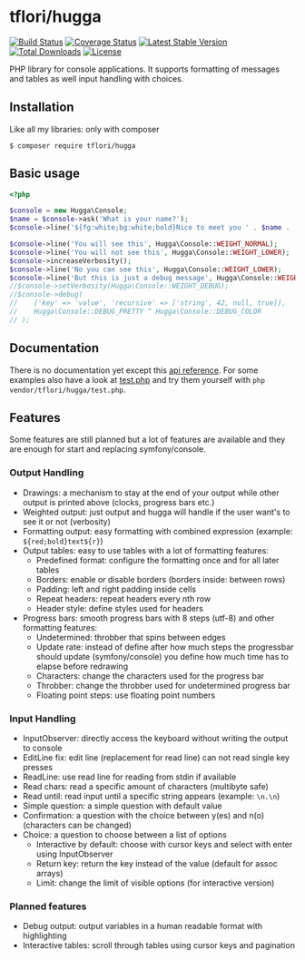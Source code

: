 # tflori/hugga

[![Build Status](https://travis-ci.org/tflori/hugga.svg?branch=master)](https://travis-ci.org/tflori/hugga)
[![Coverage Status](https://coveralls.io/repos/github/tflori/hugga/badge.svg?branch=master)](https://coveralls.io/github/tflori/hugga?branch=master)
[![Latest Stable Version](https://poser.pugx.org/tflori/hugga/v/stable.svg)](https://packagist.org/packages/tflori/hugga) 
[![Total Downloads](https://poser.pugx.org/tflori/hugga/downloads.svg)](https://packagist.org/packages/tflori/hugga) 
[![License](https://poser.pugx.org/tflori/hugga/license.svg)](https://packagist.org/packages/tflori/hugga)

PHP library for console applications. It supports formatting of messages and tables as well input handling with
choices.

## Installation

Like all my libraries: only with composer

```console
$ composer require tflori/hugga
```

## Basic usage

```php
<?php

$console = new Hugga\Console;
$name = $console->ask('What is your name?');
$console->line('${fg:white;bg:white;bold}Nice to meet you ' . $name . '!');

$console->line('You will see this', Hugga\Console::WEIGHT_NORMAL);
$console->line('You will not see this', Hugga\Console::WEIGHT_LOWER);
$console->increaseVerbosity();
$console->line('No you can see this', Hugga\Console::WEIGHT_LOWER);
$console->line('But this is just a debug message', Hugga\Console::WEIGHT_DEBUG);
//$console->setVerbosity(Hugga\Console::WEIGHT_DEBUG);
//$console->debug(
//    ['key' => 'value', 'recursive' => ['string', 42, null, true]],
//    Hugga\Console::DEBUG_PRETTY ^ Hugga\Console::DEBUG_COLOR
// );
```

## Documentation

There is no documentation yet except this [api reference](reference.md). For some examples also have a look at
[test.php](test.php) and try them yourself with `php vendor/tflori/hugga/test.php`.

## Features

Some features are still planned but a lot of features are available and they are enough for start and replacing
symfony/console.

### Output Handling

- Drawings: a mechanism to stay at the end of your output while other output is printed above (clocks, progress bars
  etc.)
- Weighted output: just output and hugga will handle if the user want's to see it or not (verbosity)
- Formatting output: easy formatting with combined expression (example: `${red;bold}text${r}`)
- Output tables: easy to use tables with a lot of formatting features:
  - Predefined format: configure the formatting once and for all later tables
  - Borders: enable or disable borders (borders inside: between rows)
  - Padding: left and right padding inside cells
  - Repeat headers: repeat headers every nth row
  - Header style: define styles used for headers
- Progress bars: smooth progress bars with 8 steps (utf-8) and other formatting features:
  - Undetermined: throbber that spins between edges
  - Update rate: instead of define after how much steps the progressbar should update (symfony/console) you define how
    much time has to elapse before redrawing
  - Characters: change the characters used for the progress bar
  - Throbber: change the throbber used for undetermined progress bar
  - Floating point steps: use floating point numbers
  
### Input Handling

- InputObserver: directly access the keyboard without writing the output to console
- EditLine fix: edit line (replacement for read line) can not read single key presses
- ReadLine: use read line for reading from stdin if available
- Read chars: read a specific amount of characters (multibyte safe)
- Read until: read input until a specific string appears (example: `\n.\n`)
- Simple question: a simple question with default value
- Confirmation: a question with the choice between y(es) and n(o) (characters can be changed)
- Choice: a question to choose between a list of options
  - Interactive by default: choose with cursor keys and select with enter using InputObserver
  - Return key: return the key instead of the value (default for assoc arrays)
  - Limit: change the limit of visible options (for interactive version)
  
### Planned features

- Debug output: output variables in a human readable format with highlighting
- Interactive tables: scroll through tables using cursor keys and pagination
